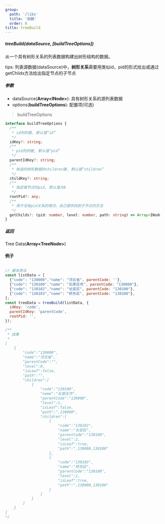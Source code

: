 ```yaml
---
group:
  path: '/libs'
  title: '函数'
  order: 0
title: treeBuild
---
```




##### **treeBuild(dataSource, [buildTreeOptions])**

从一个具有树形关系的列表数据构建出树形结构的数据。<br />

<Badge>tips:</Badge> 列表源数据(dataSource)中，<b>树形关系</b>需要用类似id，pid的形式给出或通过getChilds方法给出指定节点的子节点

##### **参数**
- dataSource(**Array\<INode\>**): 具有树形关系的源列表数据
- options(**buildTreeOptions**): 配置项(可选)

> buildTreeOptions
```typescript
interface buildTreeOptions {
  /**
   * id列的键, 默认值“id”
   */
  idKey?: string;
  /**
   * pid列的键, 默认值“pid”
   */
  parentIdKey?: string;
  /**
   * 构造的树形数据的children键, 默认值“children”
   */
  childKey?: string;
  /**
   * 指定根节点的pid, 默认值为0
   */
  rootPid?: any;
  /**
   * 用于没有pid关系的情况，自己提供找到子节点的方法
   */
  getChilds?: (pid: number, level: number, path: string) => Array<INode>;
}
```

##### **返回**
Tree Data(**Array\<TreeNode\>**)

#### **例子**
```javascript

// 基本用法
const listData = [
  {"code": "130000","name": "河北省", parentCode: ''},
  {"code": "130100","name": "石家庄市", parentCode: "130000"},
  {"code": "130102","name": "长安区", parentCode: "130100"},
  {"code": "130103","name": "桥东区", parentCode: "130100"},
];
const treeData = treeBuild(listData, {
  idKey: 'code',
  parentIdKey: 'parentCode',
  rootPid: '',
});

/**
 * 结果
 * 
[
    {
        "code":"130000",
        "name":"河北省",
        "parentCode":"",
        "level":0,
        "isLeaf":false,
        "path":"",
        "children":[
            {
                "code":"130100",
                "name":"石家庄市",
                "parentCode":"130000",
                "level":1,
                "isLeaf":false,
                "path":",130000",
                "children":[
                    {
                        "code":"130102",
                        "name":"长安区",
                        "parentCode":"130100",
                        "level":2,
                        "isLeaf":true,
                        "path":",130000,130100"
                    },
                    {
                        "code":"130103",
                        "name":"桥东区",
                        "parentCode":"130100",
                        "level":2,
                        "isLeaf":true,
                        "path":",130000,130100"
                    }
                ]
            }
        ]
    }
] 
*/
```